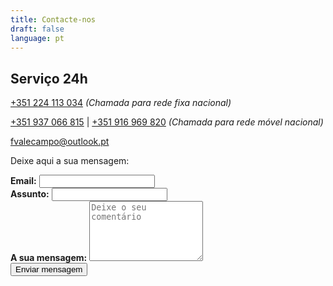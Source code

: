 ```yaml
---
title: Contacte-nos
draft: false
language: pt
---
```

<!-- @format -->
<section class="lg:pb-24">
  <div class="max-w-screen-md px-4 mx-auto">
    <h2 class="text-center pb-2 text-3xl font-semi-bold text-gray-800 dark:text-gray-300 md:text-4xl">
        Serviço 24h
    </h2>
    <p class="max-w-xl mx-auto mb-6 font-normal text-gray-900 lg:mx-0 xl:mb-2 md:text-lg xl:text-xl dark:text-gray-50">
        <a href="tel:+351 224 113 034">+351 224 113 034</a>
        <i class="text-sm">(Chamada para rede fixa nacional)</i>
    </p>
    <p class="max-w-xl mx-auto mb-6 font-normal text-gray-900 lg:mx-0 xl:mb-2 md:text-lg xl:text-xl dark:text-gray-50">
        <a href="tel:+351 937 066 815">+351 937 066 815</a> | <a href="tel:+351 916 969 820">+351 916 969 820</a>
         <i class="text-sm">(Chamada para rede móvel nacional)</i>
    </p>
    <p class="max-w-xl mx-auto mb-6 font-normal text-gray-900 lg:mx-0 xl:mb-2 md:text-lg xl:text-xl dark:text-gray-50">
        <a href="mailto:fvalecampo@outlook.pt">fvalecampo@outlook.pt</a>
    </p>
    <div class=""></div>
      <p class="mb-8 font-light text-center text-gray-500 lg:mb-16 dark:text-gray-400 sm:text-xl">Deixe aqui a sua mensagem:</p>
      <form name="contact" action="https://formsubmit.co/mail@web@fvalecampo.com" method="POST" class="space-y-8">
      <input type="hidden" name="_autoresponse" value="your custom message">
          <div class="my-4">
              <label for="email" class="block mb-2 font-medium text-gray-900 text-md dark:text-gray-300"><strong>Email:</strong></label>
              <input type="email" name="email" class="shadow-sm bg-gray-50 border border-gray-300 text-gray-900 text-md rounded-lg focus:ring-indigo-500 focus:border-indigo-500 block w-full p-2.5 dark:bg-gray-700 dark:border-gray-600 dark:placeholder-gray-400 dark:text-white dark:focus:ring-indigo-500 dark:focus:border-indigo-500 dark:shadow-sm-light" placeholder="" required>
          </div>
          <div class="my-4">
              <label for="subject" class="block mb-2 font-medium text-gray-900 text-md dark:text-gray-300"><strong>Assunto:</strong></label>
              <input type="text" name="subject" class="block w-full p-3 text-gray-900 border border-gray-300 rounded-lg shadow-sm text-md bg-gray-50 focus:ring-indigo-500 focus:border-indigo-500 dark:bg-gray-700 dark:border-gray-600 dark:placeholder-gray-400 dark:text-white dark:focus:ring-indigo-500 dark:focus:border-indigo-500 dark:shadow-sm-light" placeholder="" required>
              <input type="hidden" name="_captcha" value="false">
          </div>
          <div class="my-4 sm:col-span-2">
              <label for="message" class="block mb-2 font-medium text-gray-900 text-md dark:text-gray-400"><strong>A sua mensagem:</strong></label>
              <textarea id="message" name="message" rows="6" class="block p-2.5 w-full text-md text-gray-900 bg-gray-50 rounded-lg shadow-sm border border-gray-300 focus:ring-indigo-500 focus:border-indigo-500 dark:bg-gray-700 dark:border-gray-600 dark:placeholder-gray-400 dark:text-white dark:focus:ring-indigo-500 dark:focus:border-indigo-500" placeholder="Deixe o seu comentário"></textarea>
          </div>
          <div class="mt-6 lg:pb-16">
             <button type="submit" class="px-5 py-3 font-bold text-center text-white bg-indigo-600 rounded-lg text-md sm:w-fit hover:bg-indigo-800 focus:ring-4 focus:outline-none focus:ring-indigo-300 dark:bg-indigo-600 dark:hover:bg-indigo-700 dark:focus:ring-indigo-800">Enviar mensagem</button>
          </div>
      </form>
  </div>
</section>

